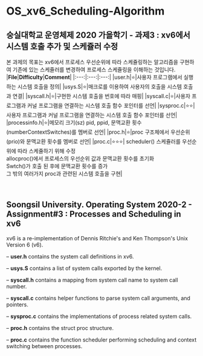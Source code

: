 # OS_xv6_Scheduling-Algorithm  
## 숭실대학교 운영체제 2020 가을학기 - 과제3 : xv6에서 시스템 호출 추가 및 스케쥴러 수정  
  
본 과제의 목표는 xv6에서 프로세스 우선순위에 따라 스케쥴링하는 알고리즘을 구현하여 기존에 있는 스케쥴러를 변경하여 프로세스 스케쥴링을 이해하는 것입니다.  
|**File**|**Difficulty**|**Comment**|
|:---:|:---:|:---:|
|user.h|⭐|사용자 프로그램에서 실행하는 시스템 호출을 정의|
|usys.S|⭐|매크로를 이용하여 사용자의 호출을 시스템 호출과 연결|
|syscall.h|⭐|구현한 시스템 호출을 번호에 따라 매핑|
|syscall.c|⭐|사용자 프로그램과 커널 프로그램을 연결하는 시스템 호출 함수 포인터를 선언|
|sysproc.c|⭐⭐|사용자 프로그램과 커널 프로그램을 연결하는 시스템 호출 함수 포인터를 선언|
|processinfo.h|⭐|메모리 크기(sz) pid, ppid, 문맥교환 횟수(numberContextSwitches)를 멤버로 선언|
|proc.h|⭐|proc 구조체에서 우선순위(prio)와 문맥교환 횟수를 멤버로 선언|
|proc.c|⭐⭐⭐| scheduler() 스케쥴러를 우선순위에 따라 스케쥴하기 위해 수정<br>allocproc()에서 프로세스의 우선순위 값과 문맥교환 횟수를 초기화<br>Swtch()가 호출 된 후에 문맥교환 횟수를 증가<br>그 밖의 여러가지 proc과 관련된 시스템 호출을 구현|

<br>

## Soongsil University. Operating System 2020-2 - Assignment#3 : Processes and Scheduling in xv6  

xv6 is a re-implementation of Dennis Ritchie's and Ken Thompson's Unix Version 6 (v6).

– **user.h** contains the system call definitions in xv6. 

– **usys.S** contains a list of system calls exported by the kernel.

– **syscall.h** contains a mapping from system call name to system call number.

– **syscall.c** contains helper functions to parse system call arguments, and pointers.

– **sysproc.c** contains the implementations of process related system calls.

– **proc.h** contains the struct proc structure.

– **proc.c** contains the function scheduler performing scheduling and context switching between processes.
